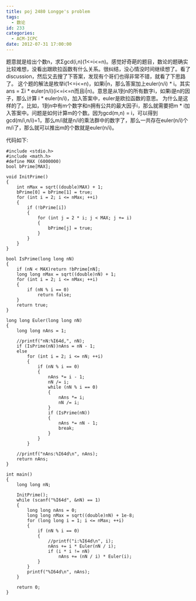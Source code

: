 ```yaml
---
title: poj 2480 Longge's problem
tags:
  - 数论
id: 233
categories:
  - ACM-ICPC
date: 2012-07-31 17:00:00
---
```


题意就是给出个数n，求Σgcd(i,n)(1<=i<=n)。感觉好奇葩的题目，数论的题确实比较难想，没看出跟欧拉函数有什么关系。很纠结，没心情没时间继续想了。看了discussion，然后又去搜了下答案，发现有个哥们也得非常不错，就看了下思路了。
这个题的解法是枚举i(1<=i<=n)，如果i|n，那么答案加上euler(n/i) * i。其实ans = Σi * euler(n/i)(i<=i<=n而且i|n)。意思是从1到n的所有数字i，如果i是n的因子，那么计算 i * euler(n/i)，加入答案中，euler是欧拉函数的意思。
为什么是这样的了。比如，1到n中有m个数字和n拥有公共的最大因子i，那么就需要把m * i加入答案中。问题是如何计算m的个数。因为gcd(m,n) = i，可以得到gcd(m/i,n/i)=1，那么m/i就是n/i的乘法群中的数字了，那么一共存在euler(n/i)个m/i了，那么就可以推出m的个数就是euler(n/i)。

代码如下:
``` stylus
#include <stdio.h>
#include <math.h>
#define MAX (6000000)
bool bPrime[MAX];

void InitPrime()
{
    int nMax = sqrt((double)MAX) + 1;
    bPrime[0] = bPrime[1] = true;
    for (int i = 2; i <= nMax; ++i)
    {
        if (!bPrime[i])
        {
            for (int j = 2 * i; j < MAX; j += i)
            {
                bPrime[j] = true;
            }
        }
    }
}

bool IsPrime(long long nN)
{
    if (nN < MAX)return !bPrime[nN];
    long long nMax = sqrt((double)nN) + 1;
    for (int i = 2; i <= nMax; ++i)
    {
        if (nN % i == 0)
            return false;
    }
    return true;
}

long long Euler(long long nN)
{
    long long nAns = 1;

    //printf("nN:%I64d,", nN);
    if (IsPrime(nN))nAns = nN - 1;
    else
        for (int i = 2; i <= nN; ++i)
        {
            if (nN % i == 0)
            {
                nAns *= i - 1;
                nN /= i;
                while (nN % i == 0)
                {
                    nAns *= i;
                    nN /= i;
                }
                if (IsPrime(nN))
                {
                    nAns *= nN - 1;
                    break;
                }
            }
        }

    //printf("nAns:%I64d\n", nAns);
    return nAns;
}

int main()
{
    long long nN;

    InitPrime();
    while (scanf("%I64d", &nN) == 1)
    {
        long long nAns = 0;
        long long nMax = sqrt((double)nN) + 1e-8;
        for (long long i = 1; i <= nMax; ++i)
        {
            if (nN % i == 0)
            {
                //printf("i:%I64d\n", i);
                nAns += i * Euler(nN / i);
                if (i * i != nN)
                    nAns += (nN / i) * Euler(i);
            }
        }
        printf("%I64d\n", nAns);
    }

    return 0;
}
```